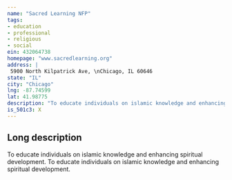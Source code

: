 ```yaml
---
name: "Sacred Learning NFP"
tags:
- education
- professional
- religious
- social
ein: 432064738
homepage: "www.sacredlearning.org"
address: |
 5900 North Kilpatrick Ave, \nChicago, IL 60646
state: "IL"
city: "Chicago"
lng: -87.74599
lat: 41.98775
description: "To educate individuals on islamic knowledge and enhancing spiritual development. "
is_501c3: X
---
```


## Long description

To educate individuals on islamic knowledge and enhancing spiritual development. To educate individuals on islamic knowledge and enhancing spiritual development. 
